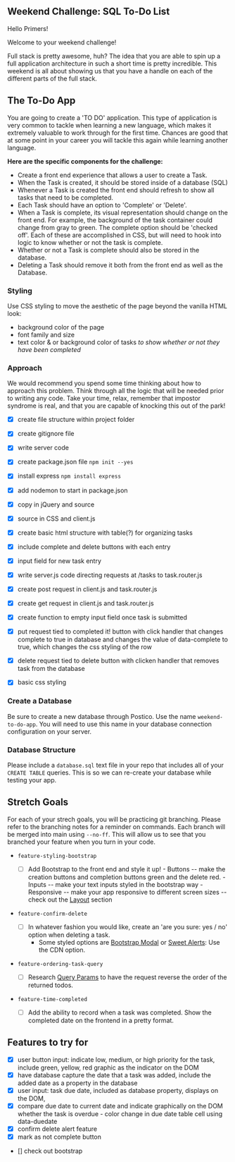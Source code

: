 
## Weekend Challenge: SQL To-Do List

Hello Primers! 

Welcome to your weekend challenge!

Full stack is pretty awesome, huh? The idea that you are able to spin up a full application architecture in such a short time is pretty incredible. This weekend is all about showing us that you have a handle on each of the different parts of the full stack. 

## The To-Do App

You are going to create a 'TO DO' application. This type of application is very common to tackle when learning a new language, which makes it extremely valuable to work through for the first time. Chances are good that at some point in your career you will tackle this again while learning another language.

**Here are the specific components for the challenge:**

* Create a front end experience that allows a user to create a Task.
* When the Task is created, it should be stored inside of a database (SQL)
* Whenever a Task is created the front end should refresh to show all tasks that need to be completed.
* Each Task should have an option to 'Complete' or 'Delete'.
* When a Task is complete, its visual representation should change on the front end. For example, the background of the task container could change from gray to green. The complete option should be  'checked off'. Each of these are accomplished in CSS, but will need to hook into logic to know whether or not the task is complete.
* Whether or not a Task is complete should also be stored in the database.
* Deleting a Task should remove it both from the front end as well as the Database.

### Styling

Use CSS styling to move the aesthetic of the page beyond the vanilla HTML look:
  - background color of the page
  - font family and size
  - text color & or background color of tasks *to show whether or not they have been completed*

### Approach

We would recommend you spend some time thinking about how to approach this problem. Think through all the logic that will be needed prior to writing any code. Take your time, relax, remember that impostor syndrome is real, and that you are capable of knocking this out of the park!

- [x] create file structure within project folder
- [x] create gitignore file
- [x] write server code
- [x] create package.json file `npm init --yes`
- [x] install express `npm install express`
- [x] add nodemon to start in package.json
- [x] copy in jQuery and source
- [x] source in CSS and client.js

- [x] create basic html structure with table(?) for organizing tasks
- [x] include complete and delete buttons with each entry
- [x] input field for new task entry

- [x] write server.js code directing requests at /tasks to task.router.js
- [x] create post request in client.js and task.router.js
- [x] create get request in client.js and task.router.js
- [x] create function to empty input field once task is submitted
- [x] put request tied to completed it! button with click handler that changes complete to true in database and changes the value of data-complete to true, which changes the css styling of the row
- [x] delete request tied to delete button with clicken handler that removes task from the database
- [x] basic css styling

### Create a Database

Be sure to create a new database through Postico. Use the name `weekend-to-do-app`. You will need to use this name in your database connection configuration on your server.

### Database Structure

Please include a `database.sql` text file in your repo that includes all of your `CREATE TABLE` queries. This is so we can re-create your database while testing your app.

## Stretch Goals

For each of your strech goals, you will be practicing git branching. Please refer to the branching notes for a reminder on commands. Each branch will be merged into main using `--no-ff`. This will allow us to see that you branched your feature when you turn in your code.

- `feature-styling-bootstrap` 

    - [ ]  Add Bootstrap to the front end and style it up!
      -  Buttons -- make the creation buttons and completion buttons green and the delete red.
      -  Inputs -- make your text inputs styled in the bootstrap way
      -  Responsive -- make your app responsive to different screen sizes -- check out the [Layout](https://getbootstrap.com/docs/4.1/layout/overview/) section

- `feature-confirm-delete`

    - [ ]  In whatever fashion you would like, create an 'are you sure: yes / no' option when deleting a task.
        - Some styled options are [Bootstrap Modal](https://getbootstrap.com/docs/4.0/components/modal/) or [Sweet Alerts](https://sweetalert.js.org/guides/): Use the CDN option.

- `feature-ordering-task-query` 

    - [ ]  Research [Query Params](https://expressjs.com/en/api.html#req.query) to have the request reverse the order of the returned todos. 
    
- `feature-time-completed` 

    - [ ]  Add the ability to record when a task was completed. Show the completed date on the frontend in a pretty format.

## Features to try for

- [x] user button input: indicate low, medium, or high priority for the task, include green, yellow, red graphic as the indicator on the DOM
- [x] have database capture the date that a task was added, include the added date as a property in the database
- [x] user input: task due date, included as database property,  displays on the DOM,
- [x] compare due date to current date and indicate graphically on the DOM whether the task is overdue - color change in due date table cell using data-duedate
- [x] confirm delete alert feature
- [x] mark as not complete button
- [] check out bootstrap
